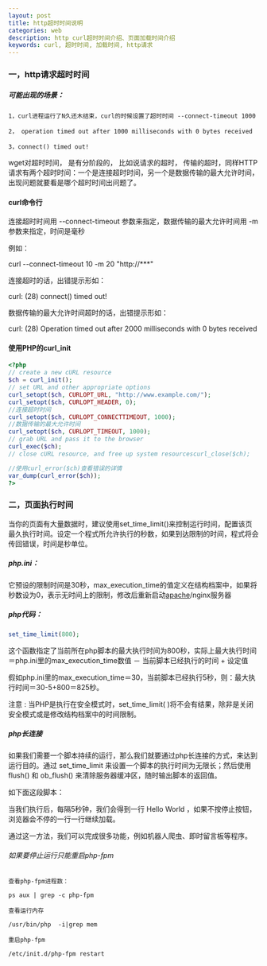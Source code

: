 ```yaml
---
layout: post
title: http超时时间说明
categories: web
description: http curl超时时间介绍、页面加载时间介绍
keywords: curl, 超时时间, 加载时间, http请求
---
```


### 一，http请求超时时间

##### 可能出现的场景：

```
1，curl进程运行了N久还木结束，curl的时候设置了超时时间 --connect-timeout 1000

2， operation timed out after 1000 milliseconds with 0 bytes received

3，connect() timed out!
```

wget对超时时间， 是有分阶段的， 比如说请求的超时， 传输的超时，同样HTTP请求有两个超时时间：一个是连接超时时间，另一个是数据传输的最大允许时间，出现问题就要看是哪个超时时间出问题了。

#### curl命令行

连接超时时间用 --connect-timeout 参数来指定，数据传输的最大允许时间用 -m 参数来指定，时间是毫秒

例如：

curl --connect-timeout 10 -m 20 "http://***"

连接超时的话，出错提示形如：

curl: (28) connect() timed out!

数据传输的最大允许时间超时的话，出错提示形如：

curl: (28) Operation timed out after 2000 milliseconds with 0 bytes received

#### 使用PHP的curl_init

```php
<?php
// create a new cURL resource
$ch = curl_init();
// set URL and other appropriate options
curl_setopt($ch, CURLOPT_URL, "http://www.example.com/");
curl_setopt($ch, CURLOPT_HEADER, 0);
//连接超时时间
curl_setopt($ch, CURLOPT_CONNECTTIMEOUT, 1000);
//数据传输的最大允许时间
curl_setopt($ch, CURLOPT_TIMEOUT, 1000);
// grab URL and pass it to the browser
curl_exec($ch);
// close cURL resource, and free up system resourcescurl_close($ch);

//使用curl_error($ch)查看错误的详情
var_dump(curl_error($ch)); 
?>
```

### 二，页面执行时间

当你的页面有大量数据时，建议使用set_time_limit()来控制运行时间，配置该页最久执行时间。设定一个程式所允许执行的秒数，如果到达限制的时间，程式将会传回错误，时间是秒单位。

##### php.ini：

它预设的限制时间是30秒，max_execution_time的值定义在结构档案中，如果将秒数设为0，表示无时间上的限制，修改后重新启动[apache](/list-121/)/nginx服务器

##### php代码：

```php
set_time_limit(800);
```

这个函数指定了当前所在php脚本的最大执行时间为800秒，实际上最大执行时间＝php.ini里的max_execution_time数值 － 当前脚本已经执行的时间 + 设定值

假如php.ini里的max_execution_time＝30，当前脚本已经执行5秒，则：最大执行时间＝30-5+800＝825秒。

注意 : 当PHP是执行在安全模式时，set_time_limit( )将不会有结果，除非是关闭安全模式或是修改结构档案中的时间限制。

##### php长连接

如果我们需要一个脚本持续的运行，那么我们就要通过php长连接的方式，来达到运行目的。通过 set_time_limit 来设置一个脚本的执行时间为无限长；然后使用 flush() 和 ob_flush() 来清除服务器缓冲区，随时输出脚本的返回值。

如下面这段脚本：

当我们执行后，每隔5秒钟，我们会得到一行 Hello World ，如果不按停止按钮，浏览器会不停的一行一行继续加载。

通过这一方法，我们可以完成很多功能，例如机器人爬虫、即时留言板等程序。

###### 如果要停止运行只能重启php-fpm

```shell
查看php-fpm进程数：

ps aux | grep -c php-fpm

查看运行内存

/usr/bin/php  -i|grep mem

重启php-fpm

/etc/init.d/php-fpm restart
```